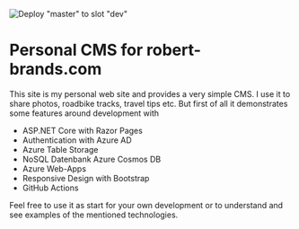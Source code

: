![Deploy "master" to slot "dev"](https://github.com/rbrands/robert-brands-com/workflows/Deploy%20%22master%22%20to%20slot%20%22dev%22/badge.svg)

# Personal CMS for robert-brands.com

This site is my personal web site and provides a very simple CMS. I use it to share photos, roadbike tracks, travel tips etc. But first of all it demonstrates some features around development with 

- ASP.NET Core with Razor Pages
- Authentication with Azure AD
- Azure Table Storage
- NoSQL Datenbank Azure Cosmos DB
- Azure Web-Apps
- Responsive Design with Bootstrap
- GitHub Actions

Feel free to use it as start for your own development or to understand and see examples of the mentioned technologies.


